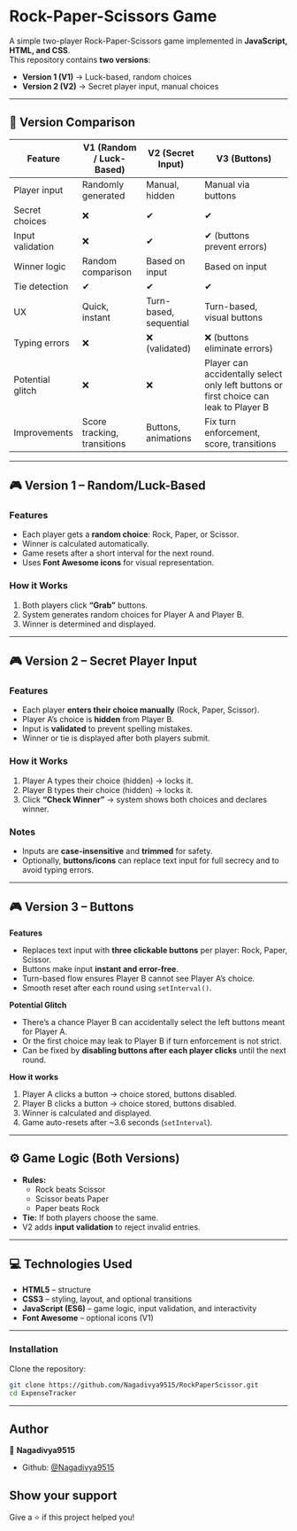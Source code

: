 # Rock-Paper-Scissors Game

A simple two-player Rock-Paper-Scissors game implemented in **JavaScript, HTML, and CSS**.  
This repository contains **two versions**:  

- **Version 1 (V1)** → Luck-based, random choices  
- **Version 2 (V2)** → Secret player input, manual choices  

---

## 📝 Version Comparison

| Feature | V1 (Random / Luck-Based) | V2 (Secret Input) | V3 (Buttons) |
|---------|--------------------------|------------------|--------------|
| Player input | Randomly generated | Manual, hidden | Manual via buttons |
| Secret choices | ❌ | ✔ | ✔ |
| Input validation | ❌ | ✔ | ✔ (buttons prevent errors) |
| Winner logic | Random comparison | Based on input | Based on input |
| Tie detection | ✔ | ✔ | ✔ |
| UX | Quick, instant | Turn-based, sequential | Turn-based, visual buttons |
| Typing errors | ❌ | ❌ (validated) | ❌ (buttons eliminate errors) |
| Potential glitch | ❌ | ❌ | Player can accidentally select only left buttons or first choice can leak to Player B |
| Improvements | Score tracking, transitions | Buttons, animations | Fix turn enforcement, score, transitions |
---

## 🎮 Version 1 – Random/Luck-Based

### Features
- Each player gets a **random choice**: Rock, Paper, or Scissor.  
- Winner is calculated automatically.  
- Game resets after a short interval for the next round.  
- Uses **Font Awesome icons** for visual representation.  

### How it Works
1. Both players click **“Grab”** buttons.  
2. System generates random choices for Player A and Player B.  
3. Winner is determined and displayed.  

---

## 🎮 Version 2 – Secret Player Input

### Features
- Each player **enters their choice manually** (Rock, Paper, Scissor).  
- Player A’s choice is **hidden** from Player B.  
- Input is **validated** to prevent spelling mistakes.  
- Winner or tie is displayed after both players submit.  

### How it Works
1. Player A types their choice (hidden) → locks it.  
2. Player B types their choice (hidden) → locks it.  
3. Click **“Check Winner”** → system shows both choices and declares winner.  

### Notes
- Inputs are **case-insensitive** and **trimmed** for safety.  
- Optionally, **buttons/icons** can replace text input for full secrecy and to avoid typing errors.  

---

## 🎮 Version 3 – Buttons

**Features**  
- Replaces text input with **three clickable buttons** per player: Rock, Paper, Scissor.  
- Buttons make input **instant and error-free**.  
- Turn-based flow ensures Player B cannot see Player A’s choice.  
- Smooth reset after each round using `setInterval()`.  

**Potential Glitch**  
- There’s a chance Player B can accidentally select the left buttons meant for Player A.  
- Or the first choice may leak to Player B if turn enforcement is not strict.  
- Can be fixed by **disabling buttons after each player clicks** until the next round.

**How it works**  
1. Player A clicks a button → choice stored, buttons disabled.  
2. Player B clicks a button → choice stored, buttons disabled.  
3. Winner is calculated and displayed.  
4. Game auto-resets after ~3.6 seconds (`setInterval`).  

---

## ⚙️ Game Logic (Both Versions)

- **Rules:**  
  - Rock beats Scissor  
  - Scissor beats Paper  
  - Paper beats Rock  
- **Tie:** If both players choose the same.  
- V2 adds **input validation** to reject invalid entries.  

---

## 💻 Technologies Used

- **HTML5** – structure  
- **CSS3** – styling, layout, and optional transitions  
- **JavaScript (ES6)** – game logic, input validation, and interactivity  
- **Font Awesome** – optional icons (V1)

---

### Installation  
Clone the repository:

```bash
git clone https://github.com/Nagadivya9515/RockPaperScissor.git
cd ExpenseTracker
```

---

## Author

👤 **Nagadivya9515**

* Github: [@Nagadivya9515](https://github.com/Nagadivya9515)

## Show your support

Give a ⭐️ if this project helped you!
